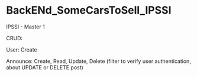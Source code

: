 # BackENd_SomeCarsToSell_IPSSI
IPSSI - Master 1


CRUD:

User: Create

Announce: Create, Read, Update, Delete
(filter to verify user authentication, about UPDATE or DELETE post)